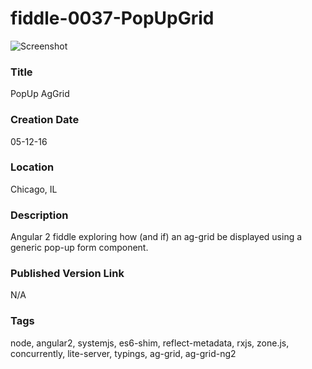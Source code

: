 fiddle-0037-PopUpGrid
======

![Screenshot](screenshot.png)


### Title

PopUp AgGrid


### Creation Date

05-12-16


### Location

Chicago, IL


### Description

Angular 2 fiddle exploring how (and if) an ag-grid be displayed using a generic pop-up form component.


### Published Version Link

N/A


### Tags

node, angular2, systemjs, es6-shim, reflect-metadata, rxjs, zone.js, concurrently, lite-server, typings, ag-grid, ag-grid-ng2
